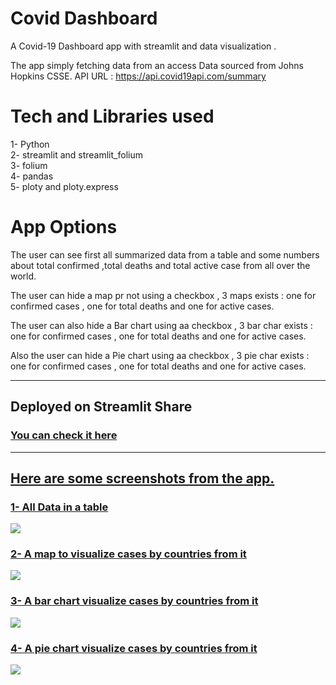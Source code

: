 # Covid Dashboard
A Covid-19 Dashboard app with streamlit and data visualization . 

The app simply fetching data from an access Data sourced from Johns Hopkins CSSE.
API URL : https://api.covid19api.com/summary

# Tech and Libraries used
1- Python <br>
2- streamlit and streamlit_folium <br>
3- folium<br>
4- pandas <br>
5- ploty and ploty.express <br>

# App Options
The user can see first all summarized data from a table and some numbers about total confirmed ,total deaths and total active case from all over the world.

The user can hide a map pr not using a checkbox , 3 maps exists : one for confirmed cases , one for total deaths and one for active cases.

The user can also hide a Bar chart using aa checkbox , 3 bar char exists : one for confirmed cases , one for total deaths and one for active cases.

Also the user can hide a Pie chart using aa checkbox , 3 pie char exists : one for confirmed cases , one for total deaths and one for active cases.
<hr> 

## Deployed on Streamlit Share
<h3><a href="https://share.streamlit.io/hbfawaz112/covid-dashboard-streamlit/App.py">You can check it here</h3>
<hr>


## Here are some screenshots from the app.

### 1- All Data in a table
![](https://raw.githubusercontent.com/hbfawaz112/Covid-Dashboard-Streamlit/master/ss/s1.PNG)

### 2- A map to visualize cases by countries from it
![](https://raw.githubusercontent.com/hbfawaz112/Covid-Dashboard-Streamlit/master/ss/map3.PNG)

### 3- A bar chart visualize cases by countries from it
![](https://raw.githubusercontent.com/hbfawaz112/Covid-Dashboard-Streamlit/master/ss/bar3.PNG)

### 4- A pie chart visualize cases by countries from it
![](https://raw.githubusercontent.com/hbfawaz112/Covid-Dashboard-Streamlit/master/ss/pie3.PNG)
